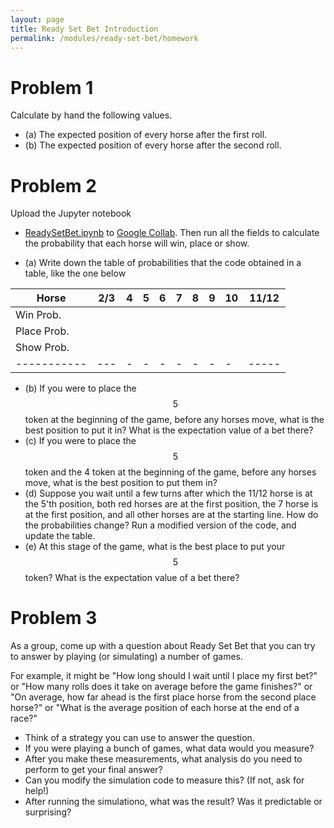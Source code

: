 ```yaml
---
layout: page
title: Ready Set Bet Introduction
permalink: /modules/ready-set-bet/homework
---
```




# Problem 1

Calculate by hand the following values.

* (a) The expected position of every horse after the first roll.
* (b) The expected position of every horse after the second roll.

# Problem 2

Upload the Jupyter notebook
* [ReadySetBet.ipynb](python/ReadySetBet.ipynb)
to [Google Collab](https://colab.research.google.com/).
Then run all the fields to calculate the probability that each horse will win, place or show.

* (a) Write down the table of probabilities that the code obtained in a table, like the one below

|Horse        | 2/3 | 4 | 5 | 6 | 7 | 8 | 9 | 10 | 11/12 |
| ----------- | --- | - | - | - | - | - | - | -  | ----- |
| Win Prob.   |     |   |   |   |   |   |   |    |       |
| Place Prob. |     |   |   |   |   |   |   |    |       |
| Show Prob.  |     |   |   |   |   |   |   |    |       |
| ----------- | --- | - | - | - | - | - | - | -  | ----- |

* (b) If you were to place the $$5$$ token at the beginning of the game, before any horses move, what is the best position to put it in?  What is the expectation value of a bet there?
* (c) If you were to place the $$5$$ token and the $4$ token at the beginning of the game, before any horses move, what is the best position to put them in?
* (d) Suppose you wait until a few turns after which the $11/12$ horse is at the $5$'th position, both red horses are at the first position, the $7$ horse is at the first position, and all other horses are at the starting line.  How do the probabilities change?  Run a modified version of the code, and update the table.
* (e) At this stage of the game, what is the best place to put your $$5$$ token?  What is the expectation value of a bet there?

# Problem 3

As a group, come up with a question about Ready Set Bet that you can try to answer by playing (or simulating) a number of games.

For example, it might be "How long should I wait until I place my first bet?" or "How many rolls does it take on average before the game finishes?" or "On average, how far ahead is the first place horse from the second place horse?" or "What is the average position of each horse at the end of a race?"

* Think of a strategy you can use to answer the question.
* If you were playing a bunch of games, what data would you measure?
* After you make these measurements, what analysis do you need to perform to get your final answer?
* Can you modify the simulation code to measure this?  (If not, ask for help!)
* After running the simulationo, what was the result?  Was it predictable or surprising?



